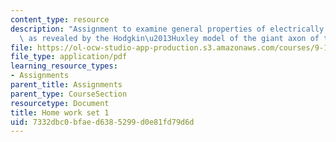 ```yaml
---
content_type: resource
description: "Assignment to examine general properties of electrically excitable cells\
  \ as revealed by the Hodgkin\u2013Huxley model of the giant axon of the squid. "
file: https://ol-ocw-studio-app-production.s3.amazonaws.com/courses/9-16-cellular-neurophysiology-spring-2002/7332dbc0bfaed6385299d0e81fd79d6d_problem_set_1.pdf
file_type: application/pdf
learning_resource_types:
- Assignments
parent_title: Assignments
parent_type: CourseSection
resourcetype: Document
title: Home work set 1
uid: 7332dbc0-bfae-d638-5299-d0e81fd79d6d
---
```

